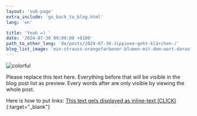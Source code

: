```yaml
---
layout: 'sub-page'
extra_include: 'go_back_to_blog.html'
lang: 'en'

title: 'Yeah =) '
date: '2024-07-30 09:00:00 +0100'
path_to_other_lang: 'de/posts/2024-07-30-Jippieee-geht-klärchen-/'
blog_list_image: 'ein-strauss-orangefarbener-blumen-mit-dem-wort-darauf.jpg_1000_70percent.webp'
---
```

![colorful](../../../assets/img/posts/ein-strauss-orangefarbener-blumen-mit-dem-wort-darauf.jpg_1000_70percent.webp "Featured Blog Post Foto")

Please replace this text here. Everything before that<!--more--> will be visible in the blog post list as preview. Every words after are only visible by viewing the whole post.

Here is how to put links: [This text gets displayed as inline-text (CLICK)](https://www.startnext.com/nbtf-right-where-you-are){:target="_blank"}


